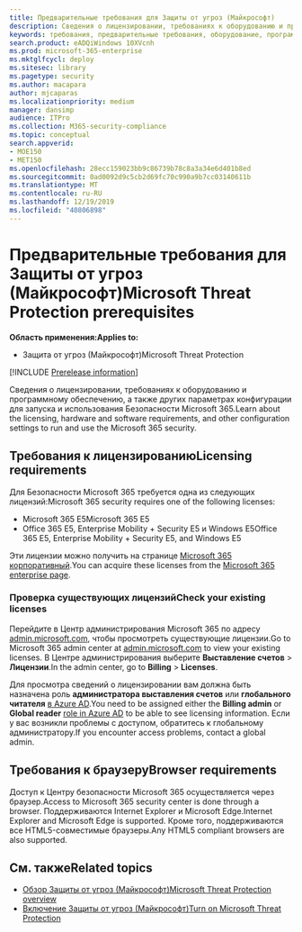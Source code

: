 ```yaml
---
title: Предварительные требования для Защиты от угроз (Майкрософт)
description: Сведения о лицензировании, требованиях к оборудованию и программному обеспечению, а также других параметрах конфигурации Защиты от угроз (Майкрософт)
keywords: требования, предварительные требования, оборудование, программное обеспечение, браузер
search.product: eADQiWindows 10XVcnh
ms.prod: microsoft-365-enterprise
ms.mktglfcycl: deploy
ms.sitesec: library
ms.pagetype: security
ms.author: macapara
author: mjcaparas
ms.localizationpriority: medium
manager: dansimp
audience: ITPro
ms.collection: M365-security-compliance
ms.topic: conceptual
search.appverid:
- MOE150
- MET150
ms.openlocfilehash: 28ecc159023bb9c86739b78c8a3a34e6d401b8ed
ms.sourcegitcommit: 0ad0092d9c5cb2d69fc70c990a9b7cc03140611b
ms.translationtype: MT
ms.contentlocale: ru-RU
ms.lasthandoff: 12/19/2019
ms.locfileid: "40806898"
---
```

# <a name="microsoft-threat-protection-prerequisites"></a><span data-ttu-id="78a22-104">Предварительные требования для Защиты от угроз (Майкрософт)</span><span class="sxs-lookup"><span data-stu-id="78a22-104">Microsoft Threat Protection prerequisites</span></span>

<span data-ttu-id="78a22-105">**Область применения:**</span><span class="sxs-lookup"><span data-stu-id="78a22-105">**Applies to:**</span></span>
- <span data-ttu-id="78a22-106">Защита от угроз (Майкрософт)</span><span class="sxs-lookup"><span data-stu-id="78a22-106">Microsoft Threat Protection</span></span>

[!INCLUDE [Prerelease information](../includes/prerelease.md)]

<span data-ttu-id="78a22-107">Сведения о лицензировании, требованиях к оборудованию и программному обеспечению, а также других параметрах конфигурации для запуска и использования Безопасности Microsoft 365.</span><span class="sxs-lookup"><span data-stu-id="78a22-107">Learn about the licensing, hardware and software requirements, and other configuration settings to run and use the Microsoft 365 security.</span></span>

## <a name="licensing-requirements"></a><span data-ttu-id="78a22-108">Требования к лицензированию</span><span class="sxs-lookup"><span data-stu-id="78a22-108">Licensing requirements</span></span>
<span data-ttu-id="78a22-109">Для Безопасности Microsoft 365 требуется одна из следующих лицензий:</span><span class="sxs-lookup"><span data-stu-id="78a22-109">Microsoft 365 security requires one of the following licenses:</span></span>

- <span data-ttu-id="78a22-110">Microsoft 365 E5</span><span class="sxs-lookup"><span data-stu-id="78a22-110">Microsoft 365 E5</span></span> 
- <span data-ttu-id="78a22-111">Office 365 E5, Enterprise Mobility + Security E5 и Windows E5</span><span class="sxs-lookup"><span data-stu-id="78a22-111">Office 365 E5, Enterprise Mobility + Security E5, and Windows E5</span></span>

<span data-ttu-id="78a22-112">Эти лицензии можно получить на странице [Microsoft 365 корпоративный](https://www.microsoft.com/en-us/microsoft-365/enterprise).</span><span class="sxs-lookup"><span data-stu-id="78a22-112">You can acquire these licenses from the [Microsoft 365 enterprise page](https://www.microsoft.com/en-us/microsoft-365/enterprise).</span></span>

### <a name="check-your-existing--licenses"></a><span data-ttu-id="78a22-113">Проверка существующих лицензий</span><span class="sxs-lookup"><span data-stu-id="78a22-113">Check your existing  licenses</span></span>
<span data-ttu-id="78a22-114">Перейдите в Центр администрирования Microsoft 365 по адресу [admin.microsoft.com](https://admin.microsoft.com/), чтобы просмотреть существующие лицензии.</span><span class="sxs-lookup"><span data-stu-id="78a22-114">Go to Microsoft 365 admin center at [admin.microsoft.com](https://admin.microsoft.com/) to view your existing licenses.</span></span> <span data-ttu-id="78a22-115">В Центре администрирования выберите **Выставление счетов** > **Лицензии**.</span><span class="sxs-lookup"><span data-stu-id="78a22-115">In the admin center, go to **Billing** > **Licenses**.</span></span>

<span data-ttu-id="78a22-116">Для просмотра сведений о лицензировании вам должна быть назначена роль **администратора выставления счетов** или **глобального читателя** [в Azure AD](https://docs.microsoft.com/azure/active-directory/users-groups-roles/directory-assign-admin-roles#available-roles).</span><span class="sxs-lookup"><span data-stu-id="78a22-116">You need to be assigned either the **Billing admin** or **Global reader** [role in Azure AD](https://docs.microsoft.com/azure/active-directory/users-groups-roles/directory-assign-admin-roles#available-roles) to be able to see licensing information.</span></span> <span data-ttu-id="78a22-117">Если у вас возникли проблемы с доступом, обратитесь к глобальному администратору.</span><span class="sxs-lookup"><span data-stu-id="78a22-117">If you encounter access problems, contact a global admin.</span></span>  

## <a name="browser-requirements"></a><span data-ttu-id="78a22-118">Требования к браузеру</span><span class="sxs-lookup"><span data-stu-id="78a22-118">Browser requirements</span></span>
<span data-ttu-id="78a22-119">Доступ к Центру безопасности Microsoft 365 осуществляется через браузер.</span><span class="sxs-lookup"><span data-stu-id="78a22-119">Access to Microsoft 365 security center is done through a browser.</span></span> <span data-ttu-id="78a22-120">Поддерживаются Internet Explorer и Microsoft Edge.</span><span class="sxs-lookup"><span data-stu-id="78a22-120">Internet Explorer and Microsoft Edge is supported.</span></span> <span data-ttu-id="78a22-121">Кроме того, поддерживаются все HTML5-совместимые браузеры.</span><span class="sxs-lookup"><span data-stu-id="78a22-121">Any HTML5 compliant browsers are also supported.</span></span>

## <a name="related-topics"></a><span data-ttu-id="78a22-122">См. также</span><span class="sxs-lookup"><span data-stu-id="78a22-122">Related topics</span></span>
- [<span data-ttu-id="78a22-123">Обзор Защиты от угроз (Майкрософт)</span><span class="sxs-lookup"><span data-stu-id="78a22-123">Microsoft Threat Protection overview</span></span>](microsoft-threat-protection.md)
- [<span data-ttu-id="78a22-124">Включение Защиты от угроз (Майкрософт)</span><span class="sxs-lookup"><span data-stu-id="78a22-124">Turn on Microsoft Threat Protection</span></span>](mtp-enable.md)